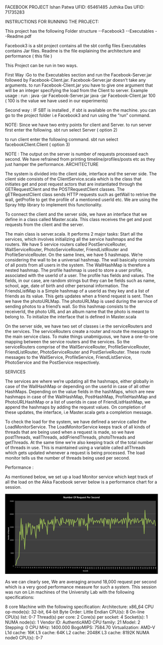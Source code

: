 
FACEBOOK PROJECT
Ishan Patwa UFID: 65461485
Juthika Das UFID: 71735283


INSTRUCTIONS FOR RUNNING THE PROJECT:

This project has the following Folder structure 
--Facebook3
--Executables
--Readme.pdf

Facebook3 is a sbt project contains all the sbt config files
Executables contains Jar files.
Readme is the file explaining the architecture and performance ( this file )

This Project can be run in two ways.

First Way :Go to the Executables section and run the Facebook-Server.jar followed by Facebook-Client.jar.
Facebook-Server.jar doesn't take any arguments. to run Facebook-Client.jar you have to give one argument that will be an integer specifying the load  from the Client to server.
Example usage :
run : java -jar Facebook-Server.jar 
java -jar Facebook-Client.jar 100 ( 100 is the value we have used in our experiments)


Second way :  IF SBT is installed , if sbt is available on the machine. you can go to the project folder i.e Facebook3 and run using the “run” command.

NOTE: Since we have two entry points for client and Server.
to run server first enter the following.
sbt 
run 
select Server ( option 2)

to run client enter the following command.
sbt 
run 
select facebookClient.Client ( option 3)
 


NOTE : The output on the server is number of requests processed each second. 
We have refrained from printing timeline/profiles/posts etc as they just hamper the performance.
ARCHITECTURE

The system is divided into the client side, interface and the server side. The client side consists of the ClientService.scala which is the class that initiates get and post request actors that are instantiated through the GETRequestClient and the POSTRequestClient classes. The gETRequestClient class sends HTTP requests such as getWall to retrive the wall, getProfile to get the profile of a mentioned userId etc. We are using the Spray http library to implement this functionality. 

To connect the client and the server side, we have an interface that we define in a class called Master.scala. This class receives the get and post requests from the client and the server. 

The main class is server.scala. It performs 2 major tasks:
Start all the services, which involves initializing all the service hashmaps and the routers. We have 5 service routers called PostServiceRouter, WallServiceRouter, PhotoServiceRouter, FriendListRouter and ProfileServiceRouter. On the same lines, we have 5 hashmaps. 
We’re considering the wall to be a universal hashmap. The wall basically consists of all posts from all users in the system. The WallHashMap is therefore a nested hashmap. 
The profile hashmap is used to store a user profile, associated with the userId of a user. The profile has fields and values. The fields, in our case, are random strings but they can be fields such as name, school, age, date of birth and other personal information.
 The FriendsListMap is a Simple hashmap of a userId as they key and a list of friends as its value. This gets updates when a friend request is sent. 
Then we have the photoURLMap. The photoURLMap is used during the service of sending photos to a friend’s wall. So this hashmap consists to the receiverId, the photo URL and an album name that the photo is meant to belong to.
To initialize the interface that is defined in Master.scala

On the server side, we have two set of classes i.e the serviceRouters and the services. The serviceRouters create a router and route the message to the main service class. To make things unabmiguous, we have a one-to-one mapping between the service routers and the services. So the serviceRouters comprise of the WallServiceRouter, ProfileServiceRouter, FriendListRouter, PhotoServiceRouter and PostSeriveRouter. These route messages to the WallService, ProfileService, FriendListService, PhotoService and the PostService respectively. 


SERVICES

The services are where we’re updating all the hashmaps, either globally in case of the WallHashMap or depending on the userId in case of all other HashMaps. Depending on the value fields in the hashMaps, which are new hashmaps in case of the WallHashMap, PostHashMap, ProfileHashMap and PhotoURLHashMap or a list of userIds in case of FriendListHashMap, we append the hashmaps by adding the request values. On completion of these updates, the interface, i.e Master.scala gets a completion message. 

To check the load for the system, we have defined a service called the LoadMonitorService. The LoadMonitorService keeps track of all kinds of threads that are being used when a request is made, so we have postThreads, wallThreads, addFriendThreads, photoThreads and getThreads. At the same time we’re also keeping track of the total number of threads in use. This is maintained using a variable called allThreads which gets updated whenever a request is being processed. The load monitor tells us the number of threads being used per second. 


Performance :

As mentioned below, we set up a load Monitor service which kept track of all the load on the Akka Facebook server  below is a performance chart for  a session. 

![Request Rate](resources/Untitled.png?raw=true "Title")

As we can clearly see, We are averaging around 18,000 request per second which is a very good performance measure for such a system. This session was run on Lin machines of the University Lab with the following specifications:

8 core Machine with the following specification:
Architecture:          x86_64
CPU op-mode(s):        32-bit, 64-bit
Byte Order:            Little Endian
CPU(s):                8
On-line CPU(s) list:   0-7
Thread(s) per core:    2
Core(s) per socket:    4
Socket(s):             1
NUMA node(s):          1
Vendor ID:             AuthenticAMD
CPU family:            21
Model:                 2
Stepping:              0
CPU MHz:               1400.000
BogoMIPS:              7584.70
Virtualization:        AMD-V
L1d cache:             16K
L1i cache:             64K
L2 cache:              2048K
L3 cache:              8192K
NUMA node0 CPU(s):     0-7
